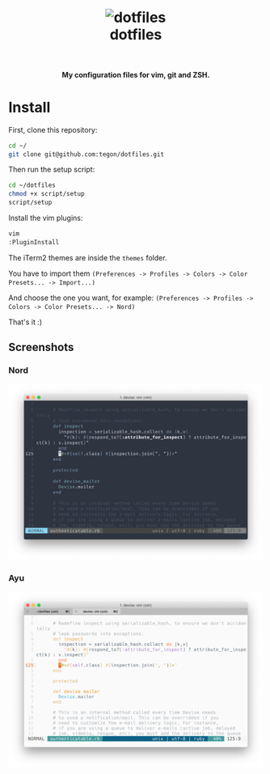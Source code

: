 <h1 align="center">
  <br>
  <img src="https://raw.githubusercontent.com/tegon/dotfiles/master/icon.png" alt="dotfiles" width="150">
  <br>
  dotfiles
  <br>
  <br>
</h1>


<h4 align="center">My configuration files for vim, git and ZSH.</h4>

# Install

First, clone this repository:

```bash
cd ~/
git clone git@github.com:tegon/dotfiles.git
```

Then run the setup script:

```bash
cd ~/dotfiles
chmod +x script/setup
script/setup
```

Install the vim plugins:

```bash
vim
:PluginInstall
```

The iTerm2 themes are inside the `themes` folder.

You have to import them `(Preferences -> Profiles -> Colors -> Color Presets... -> Import...)`

And choose the one you want, for example: `(Preferences -> Profiles -> Colors -> Color Presets... -> Nord)`

That's it :)

## Screenshots

### Nord

![Nord](screenshots/nord.png)

### Ayu

![Ayu](screenshots/ayu.png)
